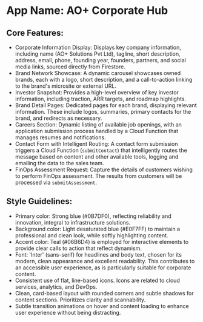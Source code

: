 # **App Name**: AO+ Corporate Hub

## Core Features:

- Corporate Information Display: Displays key company information, including name (AO+ Solutions Pvt Ltd), tagline, short description, address, email, phone, founding year, founders, partners, and social media links, sourced directly from Firestore.
- Brand Network Showcase: A dynamic carousel showcases owned brands, each with a logo, short description, and a call-to-action linking to the brand's microsite or external URL.
- Investor Snapshot: Provides a high-level overview of key investor information, including traction, ARR targets, and roadmap highlights.
- Brand Detail Pages: Dedicated pages for each brand, displaying relevant information. These include logos, summaries, primary contacts for the brand, and redirects as necessary.
- Careers Section: Dynamic listing of available job openings, with an application submission process handled by a Cloud Function that manages resumes and notifications.
- Contact Form with Intelligent Routing: A contact form submission triggers a Cloud Function (`submitContact`) that intelligently routes the message based on content and other available tools, logging and emailing the data to the sales team.
- FinOps Assessment Request: Capture the details of customers wishing to perform FinOps assessment. The results from customers will be processed via `submitAssessment`.

## Style Guidelines:

- Primary color: Strong blue (#0B7DF0), reflecting reliability and innovation, integral to infrastructure solutions.
- Background color: Light desaturated blue (#E0F7FF) to maintain a professional and clean look, while softly highlighting content.
- Accent color: Teal (#06B6D4) is employed for interactive elements to provide clear calls to action that reflect dynamism.
- Font: 'Inter' (sans-serif) for headlines and body text, chosen for its modern, clean appearance and excellent readability. This contributes to an accessible user experience, as is particularly suitable for corporate content.
- Consistent use of flat, line-based icons. Icons are related to cloud services, analytics, and DevOps.
- Clean, card-based layout with rounded corners and subtle shadows for content sections. Prioritizes clarity and scannability.
- Subtle transition animations on hover and content loading to enhance user experience without being distracting.